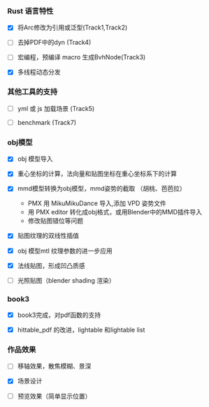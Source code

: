 ### Rust 语言特性

- [x] 将Arc修改为引用或泛型(Track1,Track2)

- [ ] 去掉PDF中的dyn (Track4)

- [ ] 宏编程，预编译 macro 生成BvhNode(Track3)

- [x] 多线程动态分发

### 其他工具的支持

- [ ] yml 或 js 加载场景 (Track5)

- [ ] benchmark (Track7)

### obj模型

- [x] obj 模型导入

- [x] 重心坐标的计算，法向量和贴图坐标在重心坐标系下的计算

- [x] mmd模型转换为obj模型，mmd姿势的截取 （胡桃、芭芭拉）
    - PMX 用 MikuMikuDance 导入,添加 VPD 姿势文件
    - 用 PMX editor 转化成obj格式，或用Blender中的MMD插件导入
    - 修改贴图错位等问题

- [x] 贴图纹理的双线性插值

- [x] obj 模型mtl 纹理参数的进一步应用

- [x] 法线贴图，形成凹凸质感

- [ ] 光照贴图（blender shading 渲染）



### book3 

- [x] book3完成，对pdf函数的支持

- [x] hittable_pdf 的改进，lightable 和lightable list


### 作品效果

- [ ] 移轴效果，散焦模糊、景深

- [x] 场景设计

- [ ] 预览效果（简单显示位置）